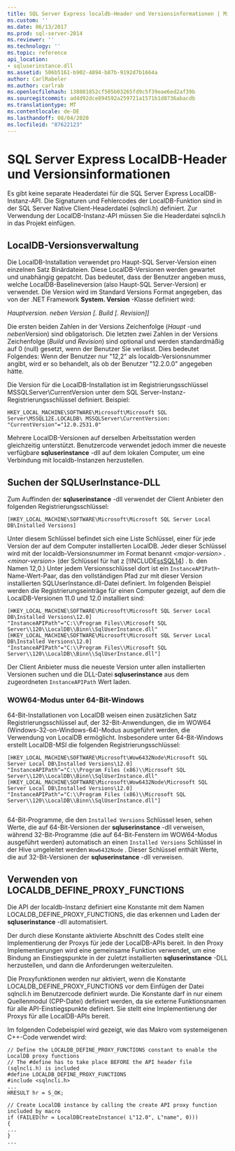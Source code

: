 ```yaml
---
title: SQL Server Express localdb-Header und Versionsinformationen | Microsoft-Dokumentation
ms.custom: ''
ms.date: 06/13/2017
ms.prod: sql-server-2014
ms.reviewer: ''
ms.technology: ''
ms.topic: reference
api_location:
- sqluserinstance.dll
ms.assetid: 506b5161-b902-4894-b87b-9192d7b1664a
author: CarlRabeler
ms.author: carlrab
ms.openlocfilehash: 138081852cf505b03265fd9c5f39eae6ed2af39b
ms.sourcegitcommit: ad4d92dce894592a259721a1571b1d8736abacdb
ms.translationtype: MT
ms.contentlocale: de-DE
ms.lasthandoff: 08/04/2020
ms.locfileid: "87622123"
---
```

# <a name="sql-server-express-localdb-header-and-version-information"></a>SQL Server Express LocalDB-Header und Versionsinformationen
  Es gibt keine separate Headerdatei für die SQL Server Express LocalDB-Instanz-API. Die Signaturen und Fehlercodes der LocalDB-Funktion sind in der SQL Server Native Client-Headerdatei (sqlncli.h) definiert. Zur Verwendung der LocalDB-Instanz-API müssen Sie die Headerdatei sqlncli.h in das Projekt einfügen.  
  
## <a name="localdb-versioning"></a>LocalDB-Versionsverwaltung  
 Die LocalDB-Installation verwendet pro Haupt-SQL Server-Version einen einzelnen Satz Binärdateien. Diese LocalDB-Versionen werden gewartet und unabhängig gepatcht. Das bedeutet, dass der Benutzer angeben muss, welche LocalDB-Baselineversion (also Haupt-SQL Server-Version) er verwendet. Die Version wird im Standard Versions Format angegeben, das von der .NET Framework **System. Version** -Klasse definiert wird:  
  
 *Hauptversion. neben Version [. Build [. Revision]]*  
  
 Die ersten beiden Zahlen in der Versions Zeichenfolge (*Haupt* -und *neben*Version) sind obligatorisch. Die letzten zwei Zahlen in der Versions Zeichenfolge (*Build* und *Revision*) sind optional und werden standardmäßig auf 0 (null) gesetzt, wenn der Benutzer Sie verlässt. Dies bedeutet Folgendes: Wenn der Benutzer nur "12,2" als localdb-Versionsnummer angibt, wird er so behandelt, als ob der Benutzer "12.2.0.0" angegeben hätte.  
  
 Die Version für die LocalDB-Installation ist im Registrierungsschlüssel MSSQLServer\CurrentVersion unter dem SQL Server-Instanz-Registrierungsschlüssel definiert. Beispiel:  
  
```  
HKEY_LOCAL_MACHINE\SOFTWARE\Microsoft\Microsoft SQL Server\MSSQL12E.LOCALDB\ MSSQLServer\CurrentVersion: "CurrentVersion"="12.0.2531.0"  
```  
  
 Mehrere LocalDB-Versionen auf derselben Arbeitsstation werden gleichzeitig unterstützt. Benutzercode verwendet jedoch immer die neueste verfügbare **sqluserinstance** -dll auf dem lokalen Computer, um eine Verbindung mit localdb-Instanzen herzustellen.  
  
## <a name="locating-the-sqluserinstance-dll"></a>Suchen der SQLUserInstance-DLL  
 Zum Auffinden der **sqluserinstance** -dll verwendet der Client Anbieter den folgenden Registrierungsschlüssel:  
  
```  
[HKEY_LOCAL_MACHINE\SOFTWARE\Microsoft\Microsoft SQL Server Local DB\Installed Versions]  
```  
  
 Unter diesem Schlüssel befindet sich eine Liste Schlüssel, einer für jede Version der auf dem Computer installierten LocalDB. Jeder dieser Schlüssel wird mit der localdb-Versionsnummer im Format benannt *\<major-version>* .*\<minor-version>* (der Schlüssel für hat z [!INCLUDE[ssSQL14](../../includes/sssql14-md.md)] . b. den Namen 12,0.) Unter jedem Versionsschlüssel dort ist ein `InstanceAPIPath`-Name-Wert-Paar, das den vollständigen Pfad zur mit dieser Version installierten SQLUserInstance.dll-Datei definiert. Im folgenden Beispiel werden die Registrierungseinträge für einen Computer gezeigt, auf dem die LocalDB-Versionen 11.0 und 12.0 installiert sind:  
  
```  
[HKEY_LOCAL_MACHINE\SOFTWARE\Microsoft\Microsoft SQL Server Local DB\Installed Versions\12.0]  
"InstanceAPIPath"="C:\\Program Files\\Microsoft SQL Server\\120\\LocalDB\\Binn\\SqlUserInstance.dll"  
[HKEY_LOCAL_MACHINE\SOFTWARE\Microsoft\Microsoft SQL Server Local DB\Installed Versions\12.0]  
"InstanceAPIPath"="C:\\Program Files\\Microsoft SQL Server\\120\\LocalDB\\Binn\\SqlUserInstance.dll"]  
```  
  
 Der Client Anbieter muss die neueste Version unter allen installierten Versionen suchen und die DLL-Datei **sqluserinstance** aus dem zugeordneten `InstanceAPIPath` Wert laden.  
  
### <a name="wow64-mode-on-64-bit-windows"></a>WOW64-Modus unter 64-Bit-Windows  
 64-Bit-Installationen von LocalDB weisen einen zusätzlichen Satz Registrierungsschlüssel auf, der 32-Bit-Anwendungen, die im WOW64 (Windows-32-on-Windows-64)-Modus ausgeführt werden, die Verwendung von LocalDB ermöglicht. Insbesondere unter 64-Bit-Windows erstellt LocalDB-MSI die folgenden Registrierungsschlüssel:  
  
```  
[HKEY_LOCAL_MACHINE\SOFTWARE\Microsoft\Wow6432Node\Microsoft SQL Server Local DB\Installed Versions\12.0]  
"InstanceAPIPath"="C:\\Program Files (x86)\\Microsoft SQL Server\\120\\LocalDB\\Binn\\SqlUserInstance.dll"  
[HKEY_LOCAL_MACHINE\SOFTWARE\Microsoft\Wow6432Node\Microsoft SQL Server Local DB\Installed Versions\12.0]  
"InstanceAPIPath"="C:\\Program Files (x86)\\Microsoft SQL Server\\120\\LocalDB\\Binn\\SqlUserInstance.dll"]  
  
```  
  
 64-Bit-Programme, die den `Installed Versions` Schlüssel lesen, sehen Werte, die auf 64-Bit-Versionen der **sqluserinstance** -dll verweisen, während 32-Bit-Programme (die auf 64-Bit-Fenstern im WOW64-Modus ausgeführt werden) automatisch an einen `Installed Versions` Schlüssel in der Hive umgeleitet werden `Wow6432Node` . Dieser Schlüssel enthält Werte, die auf 32-Bit-Versionen der **sqluserinstance** -dll verweisen.  
  
## <a name="using-localdb_define_proxy_functions"></a>Verwenden von LOCALDB_DEFINE_PROXY_FUNCTIONS  
 Die API der localdb-Instanz definiert eine Konstante mit dem Namen LOCALDB_DEFINE_PROXY_FUNCTIONS, die das erkennen und Laden der **sqluserinstance** -dll automatisiert.  
  
 Der durch diese Konstante aktivierte Abschnitt des Codes stellt eine Implementierung der Proxys für jede der LocalDB-APIs bereit. In den Proxy Implementierungen wird eine gemeinsame Funktion verwendet, um eine Bindung an Einstiegspunkte in der zuletzt installierten **sqluserinstance** -DLL herzustellen, und dann die Anforderungen weiterzuleiten.  
  
 Die Proxyfunktionen werden nur aktiviert, wenn die Konstante LOCALDB_DEFINE_PROXY_FUNCTIONS vor dem Einfügen der Datei sqlncli.h im Benutzercode definiert wurde. Die Konstante darf in nur einem Quellenmodul (CPP-Datei) definiert werden, da sie externe Funktionsnamen für alle API-Einstiegspunkte definiert. Sie stellt eine Implementierung der Proxys für alle LocalDB-APIs bereit.  
  
 Im folgenden Codebeispiel wird gezeigt, wie das Makro vom systemeigenen C++-Code verwendet wird:  
  
```  
// Define the LOCALDB_DEFINE_PROXY_FUNCTIONS constant to enable the LocalDB proxy functions   
// The #define has to take place BEFORE the API header file (sqlncli.h) is included  
#define LOCALDB_DEFINE_PROXY_FUNCTIONS  
#include <sqlncli.h>  
...  
HRESULT hr = S_OK;  
  
// Create LocalDB instance by calling the create API proxy function included by macro  
if (FAILED(hr = LocalDBCreateInstance( L"12.0", L"name", 0)))  
{  
...  
}  
...  
  
```  
  
  
